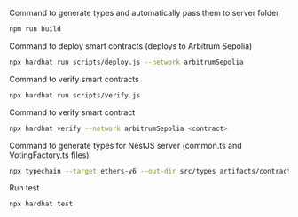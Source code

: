 Command to generate types and automatically pass them to server folder

```bash
npm run build
```

Command to deploy smart contracts (deploys to Arbitrum Sepolia)

```bash
npx hardhat run scripts/deploy.js --network arbitrumSepolia
```

Command to verify smart contracts

```bash
npx hardhat run scripts/verify.js
```




Command to verify smart contract

```bash
npx hardhat verify --network arbitrumSepolia <contract>
```

Command to generate types for NestJS server (common.ts and VotingFactory.ts files)

```bash
npx typechain --target ethers-v6 --out-dir src/types artifacts/contracts/VotingFactory.sol/VotingFactory.json 
```

Run test

```bash
npx hardhat test
```
